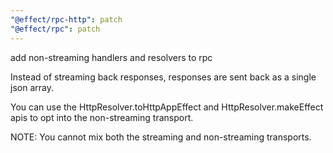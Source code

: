 ```yaml
---
"@effect/rpc-http": patch
"@effect/rpc": patch
---
```


add non-streaming handlers and resolvers to rpc

Instead of streaming back responses, responses are sent back as a single json
array.

You can use the HttpResolver.toHttpAppEffect and HttpResolver.makeEffect apis to
opt into the non-streaming transport.

NOTE: You cannot mix both the streaming and non-streaming transports.
